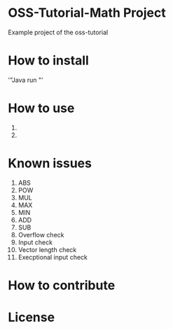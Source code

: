 # OSS-Tutorial-Math Project
Example project of the oss-tutorial

# How to install
'"Java
run
"'

# How to use
1. 
2. 



# Known issues
1. ABS
2. POW
3. MUL
4. MAX
5. MIN
6. ADD
7. SUB
8. Overflow check
9. Input check
10. Vector length check
11. Execptional input check



# How to contribute



# License
